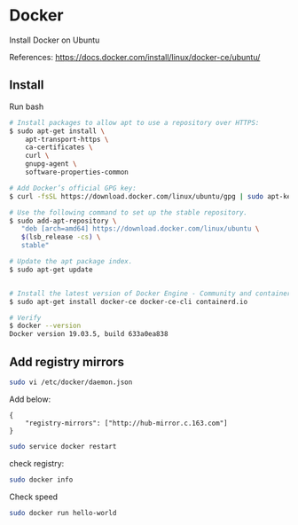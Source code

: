 # Docker
Install Docker on Ubuntu

References: https://docs.docker.com/install/linux/docker-ce/ubuntu/


## Install
Run bash
```bash
# Install packages to allow apt to use a repository over HTTPS:
$ sudo apt-get install \
    apt-transport-https \
    ca-certificates \
    curl \
    gnupg-agent \
    software-properties-common

# Add Docker’s official GPG key:
$ curl -fsSL https://download.docker.com/linux/ubuntu/gpg | sudo apt-key add -

# Use the following command to set up the stable repository.
$ sudo add-apt-repository \
   "deb [arch=amd64] https://download.docker.com/linux/ubuntu \
   $(lsb_release -cs) \
   stable"

# Update the apt package index.
$ sudo apt-get update


# Install the latest version of Docker Engine - Community and containerd, or go to the next step to install a specific version:
$ sudo apt-get install docker-ce docker-ce-cli containerd.io

# Verify
$ docker --version
Docker version 19.03.5, build 633a0ea838
```


## Add registry mirrors
```bash
sudo vi /etc/docker/daemon.json
```
Add below:

```
{
    "registry-mirrors": ["http://hub-mirror.c.163.com"]
}
```

```bash
sudo service docker restart
```

check registry:
```bash
sudo docker info
```

Check speed
```bash
sudo docker run hello-world
```


